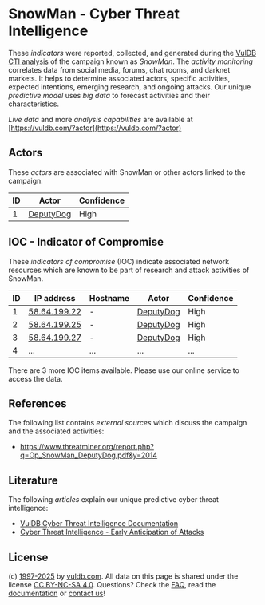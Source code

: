 # SnowMan - Cyber Threat Intelligence

These _indicators_ were reported, collected, and generated during the [VulDB CTI analysis](https://vuldb.com/?kb.cti) of the campaign known as _SnowMan_. The _activity monitoring_ correlates data from social media, forums, chat rooms, and darknet markets. It helps to determine associated actors, specific activities, expected intentions, emerging research, and ongoing attacks. Our unique _predictive model_ uses _big data_ to forecast activities and their characteristics.

_Live data_ and more _analysis capabilities_ are available at [https://vuldb.com/?actor](https://vuldb.com/?actor)

## Actors

These _actors_ are associated with SnowMan or other actors linked to the campaign.

ID | Actor | Confidence
-- | ----- | ----------
1 | [DeputyDog](https://vuldb.com/?actor.deputydog) | High

## IOC - Indicator of Compromise

These _indicators of compromise_ (IOC) indicate associated network resources which are known to be part of research and attack activities of SnowMan.

ID | IP address | Hostname | Actor | Confidence
-- | ---------- | -------- | ----- | ----------
1 | [58.64.199.22](https://vuldb.com/?ip.58.64.199.22) | - | [DeputyDog](https://vuldb.com/?actor.deputydog) | High
2 | [58.64.199.25](https://vuldb.com/?ip.58.64.199.25) | - | [DeputyDog](https://vuldb.com/?actor.deputydog) | High
3 | [58.64.199.27](https://vuldb.com/?ip.58.64.199.27) | - | [DeputyDog](https://vuldb.com/?actor.deputydog) | High
4 | ... | ... | ... | ...

There are 3 more IOC items available. Please use our online service to access the data.

## References

The following list contains _external sources_ which discuss the campaign and the associated activities:

* https://www.threatminer.org/report.php?q=Op_SnowMan_DeputyDog.pdf&y=2014

## Literature

The following _articles_ explain our unique predictive cyber threat intelligence:

* [VulDB Cyber Threat Intelligence Documentation](https://vuldb.com/?kb.cti)
* [Cyber Threat Intelligence - Early Anticipation of Attacks](https://www.scip.ch/en/?labs.20201022)

## License

(c) [1997-2025](https://vuldb.com/?kb.changelog) by [vuldb.com](https://vuldb.com/?kb.about). All data on this page is shared under the license [CC BY-NC-SA 4.0](https://creativecommons.org/licenses/by-nc-sa/4.0/). Questions? Check the [FAQ](https://vuldb.com/?kb.faq), read the [documentation](https://vuldb.com/?kb) or [contact us](https://vuldb.com/?contact)!
